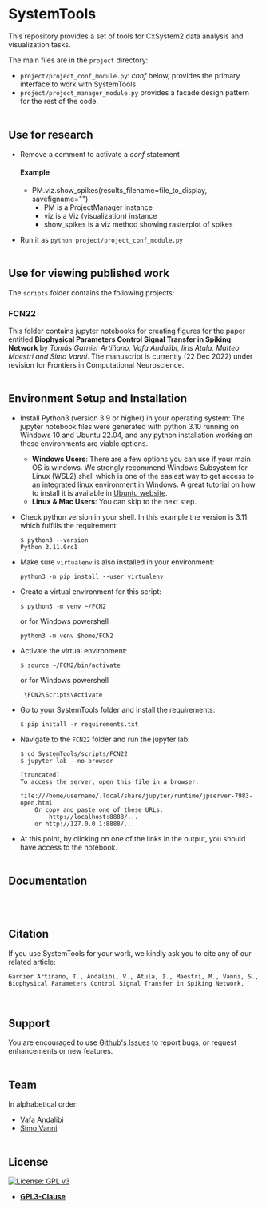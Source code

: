 # SystemTools

This repository provides a set of tools for CxSystem2 data analysis 
and visualization tasks. 

The main files are in the `project` directory:

* `project/project_conf_module.py`: *conf* below, provides the primary interface to work with SystemTools.
* `project/project_manager_module.py` provides a facade design pattern for the rest of the code.
<br><br>

## Use for research
* Remove a comment to activate a  *conf* statement
    #### Example
    * PM.viz.show_spikes(results_filename=file_to_display, savefigname="")
        * PM is a ProjectManager instance
        * viz is a Viz (visualization) instance
        * show_spikes is a viz method showing rasterplot of spikes

*  Run it as `python project/project_conf_module.py`
<br><br>

## Use for viewing published work

The `scripts` folder contains the following projects:

### FCN22

This folder contains jupyter notebooks for creating figures for the paper entitled **Biophysical Parameters Control Signal Transfer in Spiking Network** by *Tomás Garnier Artiñano, Vafa Andalibi, Iiris Atula, Matteo Maestri and Simo Vanni*. The manuscript is currently (22 Dec 2022) under revision for Frontiers in Computational Neuroscience.
<br><br>

## Environment Setup and Installation

* Install Python3 (version 3.9 or higher) in your operating system:
  The jupyter notebook files were generated with python 3.10 running on Windows 10 and Ubuntu 22.04, and any python installation working on these environments are viable options.
  * **Windows Users**: There are a few options you can use if your main OS is windows. We strongly recommend Windows Subsystem for Linux (WSL2) shell which is one of the easiest way to get access to an integrated linux environment in Windows. A great tutorial on how to install it is available in [Ubuntu website](https://ubuntu.com/tutorials/install-ubuntu-on-wsl2-on-windows-11-with-gui-support#1-overview). 
  * **Linux & Mac Users**: You can skip to the next step.  

* Check python version in your shell. In this example the version is 3.11 which fulfills the requirement: 
    ```
    $ python3 --version
    Python 3.11.0rc1
    ```
* Make sure `virtualenv` is also installed in your environment: 
    ```
    python3 -m pip install --user virtualenv
    ```
* Create a virtual environment for this script:
    ```
    $ python3 -m venv ~/FCN2
    ```
    
    or for Windows powershell
    ```
    python3 -m venv $home/FCN2 
    ```
* Activate the virtual environment:
    ```
    $ source ~/FCN2/bin/activate
    ```
    
    or for Windows powershell
    ```
    .\FCN2\Scripts\Activate
    ```
* Go to your SystemTools folder and install the requirements:
    ```
    $ pip install -r requirements.txt
    ```
* Navigate to the `FCN22` folder and run the jupyter lab:
    ```
    $ cd SystemTools/scripts/FCN22
    $ jupyter lab --no-browser

    [truncated]
    To access the server, open this file in a browser:
            file:///home/username/.local/share/jupyter/runtime/jpserver-7983-open.html
        Or copy and paste one of these URLs:
            http://localhost:8888/...
        or http://127.0.0.1:8888/...
    ```
* At this point, by clicking on one of the links in the output, you should have access to the notebook.
<br><br>

## Documentation

<!---
You can access the documentation of the SystemTools at 
[cxsystem2.readthedocs.io](https://cxsystem2.readthedocs.io).
-->
<br><br>

## Citation

If you use SystemTools for your work, we kindly ask you to cite any of our related article:

```
Garnier Artiñano, T., Andalibi, V., Atula, I., Maestri, M., Vanni, S., Biophysical Parameters Control Signal Transfer in Spiking Network, 
```
<!---
2023, Frontiers in Computational Neuroscience
-->

<br>

## Support

You are encouraged to use <a href="https://github.com/VisualNeuroscience-UH/SystemTools/issues" target="_blank">Github's Issues</a> to report bugs, or request enhancements or new features.
<br><br>

## Team

In alphabetical order:
- [Vafa Andalibi](https://www.andalibi.me)
- [Simo Vanni](https://scholar.google.fi/citations?user=nRiUf30AAAAJ&hl=en)
<br><br>

## License

[![License: GPL v3](https://img.shields.io/badge/License-GPLv3-blue.svg)](https://www.gnu.org/licenses/gpl-3.0)

- **[GPL3-Clause](https://www.gnu.org/licenses/gpl-3.0.en.html)**